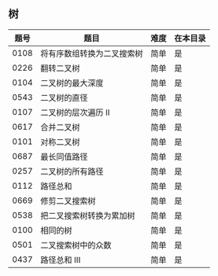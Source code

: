 ## 树
|题号|题目|难度|在本目录|
|----|----|----|----|
|0108|将有序数组转换为二叉搜索树|简单|是|
|0226|翻转二叉树|简单|是|
|0104|二叉树的最大深度|简单|是|
|0543|二叉树的直径|简单|是|
|0107|二叉树的层次遍历 II|简单|是|
|0617|合并二叉树|简单|是|
|0101|对称二叉树|简单|是|
|0687|最长同值路径|简单|是|
|0257|二叉树的所有路径|简单|是|
|0112|路径总和|简单|是|
|0669|修剪二叉搜索树|简单|是|
|0538|把二叉搜索树转换为累加树|简单|是|
|0100|相同的树|简单|是|
|0501|二叉搜索树中的众数|简单|是|
|0437|路径总和 III|简单|是|